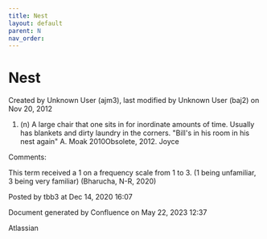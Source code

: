 ```yaml
---
title: Nest
layout: default
parent: N
nav_order:
---
```


# Nest

Created by  Unknown User (ajm3), last modified by  Unknown User (baj2) on Nov 20, 2012

1. (n) A large chair that one sits in for inordinate amounts of time. Usually has blankets and dirty laundry in the corners. &quot;Bill's in his room in his nest again&quot; A. Moak 2010Obsolete, 2012. Joyce

Comments:

This term received a 1 on a frequency scale from 1 to 3. (1 being unfamiliar, 3 being very familiar) (Bharucha, N-R, 2020) 

Posted by tbb3 at Dec 14, 2020 16:07

Document generated by Confluence on May 22, 2023 12:37

Atlassian
